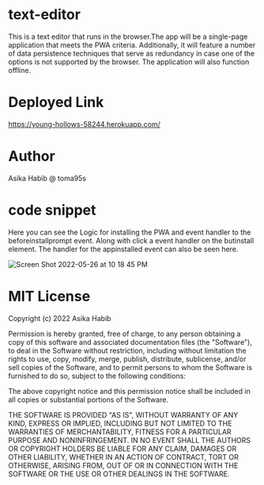 # text-editor
This is a text editor that runs in the browser.The app will be a single-page application that meets the PWA criteria. Additionally, it will feature a number of data persistence techniques that serve as redundancy in case one of the options is not supported by the browser. The application will also function offline.

# Deployed Link

https://young-hollows-58244.herokuapp.com/

# Author

Asika Habib @ toma95s


# code snippet

Here you can see the Logic for installing the PWA and event handler to the beforeinstallprompt event. Along with click a event handler on the butinstall element. The handler for the appinstalled event can also be seen here.

![Screen Shot 2022-05-26 at 10 18 45 PM](https://user-images.githubusercontent.com/101033224/170634378-4fcbb88d-8e44-4301-81c6-6e8da814f56a.png)



# MIT License

Copyright (c) 2022 Asika Habib

Permission is hereby granted, free of charge, to any person obtaining a copy
of this software and associated documentation files (the "Software"), to deal
in the Software without restriction, including without limitation the rights
to use, copy, modify, merge, publish, distribute, sublicense, and/or sell
copies of the Software, and to permit persons to whom the Software is
furnished to do so, subject to the following conditions:

The above copyright notice and this permission notice shall be included in all
copies or substantial portions of the Software.

THE SOFTWARE IS PROVIDED "AS IS", WITHOUT WARRANTY OF ANY KIND, EXPRESS OR
IMPLIED, INCLUDING BUT NOT LIMITED TO THE WARRANTIES OF MERCHANTABILITY,
FITNESS FOR A PARTICULAR PURPOSE AND NONINFRINGEMENT. IN NO EVENT SHALL THE
AUTHORS OR COPYRIGHT HOLDERS BE LIABLE FOR ANY CLAIM, DAMAGES OR OTHER
LIABILITY, WHETHER IN AN ACTION OF CONTRACT, TORT OR OTHERWISE, ARISING FROM,
OUT OF OR IN CONNECTION WITH THE SOFTWARE OR THE USE OR OTHER DEALINGS IN THE
SOFTWARE.
